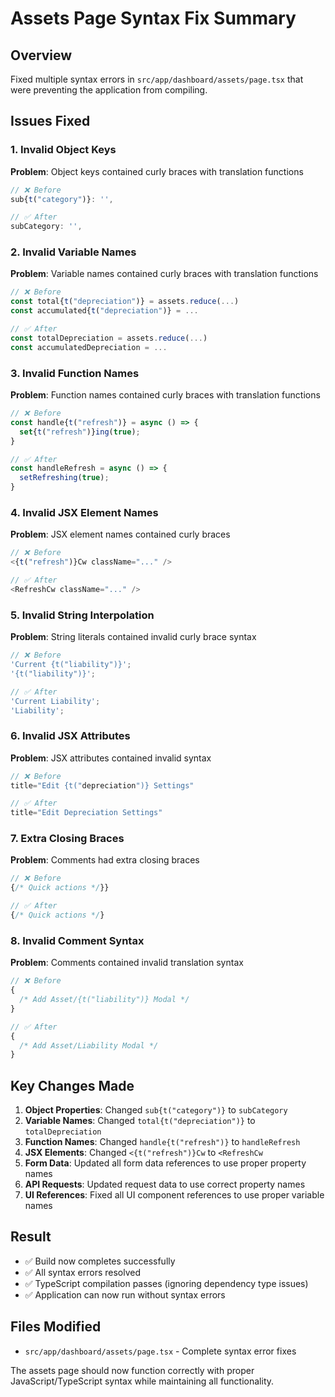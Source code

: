 # Assets Page Syntax Fix Summary

## Overview

Fixed multiple syntax errors in `src/app/dashboard/assets/page.tsx` that were preventing the application from compiling.

## Issues Fixed

### 1. Invalid Object Keys

**Problem**: Object keys contained curly braces with translation functions

```javascript
// ❌ Before
sub{t("category")}: '',

// ✅ After
subCategory: '',
```

### 2. Invalid Variable Names

**Problem**: Variable names contained curly braces with translation functions

```javascript
// ❌ Before
const total{t("depreciation")} = assets.reduce(...)
const accumulated{t("depreciation")} = ...

// ✅ After
const totalDepreciation = assets.reduce(...)
const accumulatedDepreciation = ...
```

### 3. Invalid Function Names

**Problem**: Function names contained curly braces with translation functions

```javascript
// ❌ Before
const handle{t("refresh")} = async () => {
  set{t("refresh")}ing(true);
}

// ✅ After
const handleRefresh = async () => {
  setRefreshing(true);
}
```

### 4. Invalid JSX Element Names

**Problem**: JSX element names contained curly braces

```javascript
// ❌ Before
<{t("refresh")}Cw className="..." />

// ✅ After
<RefreshCw className="..." />
```

### 5. Invalid String Interpolation

**Problem**: String literals contained invalid curly brace syntax

```javascript
// ❌ Before
'Current {t("liability")}';
'{t("liability")}';

// ✅ After
'Current Liability';
'Liability';
```

### 6. Invalid JSX Attributes

**Problem**: JSX attributes contained invalid syntax

```javascript
// ❌ Before
title="Edit {t("depreciation")} Settings"

// ✅ After
title="Edit Depreciation Settings"
```

### 7. Extra Closing Braces

**Problem**: Comments had extra closing braces

```javascript
// ❌ Before
{/* Quick actions */}}

// ✅ After
{/* Quick actions */}
```

### 8. Invalid Comment Syntax

**Problem**: Comments contained invalid translation syntax

```javascript
// ❌ Before
{
  /* Add Asset/{t("liability")} Modal */
}

// ✅ After
{
  /* Add Asset/Liability Modal */
}
```

## Key Changes Made

1. **Object Properties**: Changed `sub{t("category")}` to `subCategory`
2. **Variable Names**: Changed `total{t("depreciation")}` to `totalDepreciation`
3. **Function Names**: Changed `handle{t("refresh")}` to `handleRefresh`
4. **JSX Elements**: Changed `<{t("refresh")}Cw` to `<RefreshCw`
5. **Form Data**: Updated all form data references to use proper property names
6. **API Requests**: Updated request data to use correct property names
7. **UI References**: Fixed all UI component references to use proper variable names

## Result

- ✅ Build now completes successfully
- ✅ All syntax errors resolved
- ✅ TypeScript compilation passes (ignoring dependency type issues)
- ✅ Application can now run without syntax errors

## Files Modified

- `src/app/dashboard/assets/page.tsx` - Complete syntax error fixes

The assets page should now function correctly with proper JavaScript/TypeScript syntax while maintaining all functionality.
